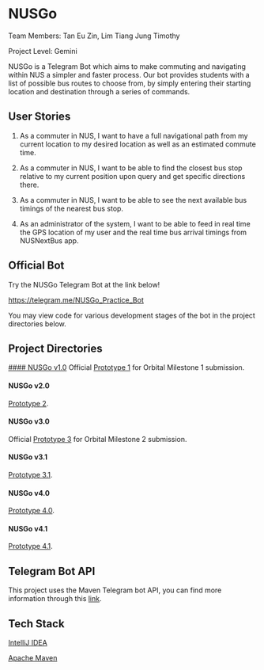 # NUSGo
Team Members: Tan Eu Zin, Lim Tiang Jung Timothy

Project Level: Gemini

NUSGo is a Telegram Bot which aims to make commuting and navigating within NUS a simpler and faster process. Our bot provides students with a list of possible bus routes to choose from, by simply entering their starting location and destination through a series of commands. 

## User Stories
1. As a commuter in NUS, I want to have a full navigational path from my current location to my desired
location as well as an estimated commute time.

2. As a commuter in NUS, I want to be able to find the closest bus stop relative to my current position
upon query and get specific directions there.

3. As a commuter in NUS, I want to be able to see the next available bus timings of the nearest bus stop.

4. As an administrator of the system, I want to be able to feed in real time the GPS location of my user
and the real time bus arrival timings from NUSNextBus app.

## Official Bot
Try the NUSGo Telegram Bot at the link below!

https://telegram.me/NUSGo_Practice_Bot

You may view code for various development stages of the bot in the project directories below.

## Project Directories
[#### NUSGo v1.0](/NUSGo%20v1.0)
Official [Prototype 1](/NUSGo%20v1.0) for Orbital Milestone 1 submission.
#### NUSGo v2.0
[Prototype 2](/NUSGo%20v2.0).
#### NUSGo v3.0
Official [Prototype 3](/NUSGo%20v3.0) for Orbital Milestone 2 submission.
#### NUSGo v3.1
[Prototype 3.1](/NUSGo%20v3.0).
#### NUSGo v4.0
[Prototype 4.0](/NUSGo%20v4.0).
#### NUSGo v4.1
[Prototype 4.1](/NUSGo%20v4.1).


## Telegram Bot API
This project uses the Maven Telegram bot API, you can find more information through this [link](https://github.com/rubenlagus/TelegramBots).

## Tech Stack
[IntelliJ IDEA](https://www.jetbrains.com/idea/)

[Apache Maven](http://maven.apache.org/)
